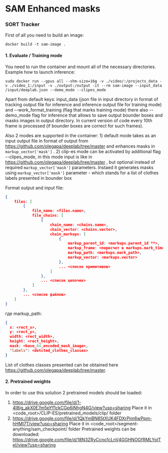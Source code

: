# SAM Enhanced masks

### **SORT Tracker**

First of all you need to build an image:
```
docker build -t sam-image .
```

#### 1. Evaluate / Training mode

You need to run the container and mount all of the necessary directories. Example how to launch inference:
```
sudo docker run --gpus all --shm-size=16g -v ./video/:/projects_data -v ./video_1:/input -v ./output:/output -it --rm sam-image --input_data /input/deeplab.json --demo_mode --clipes_mode
```



Apart from default keys: input_data (json file in input directory in format of tracking output file for inference
and inference output file for training mode) and --work_format_training (flag that marks training mode)
there also --demo_mode flag for inference that allows to save output bounder boxes and masks images in output
directory. In current version of code every 10th frame is processed (if bounder boxes are correct for such frames).

Also 2 modes are supported in the container: 1) default mode takes as an input output file in format of output from https://github.com/olegapa/deeplab/tree/master
and enhances masks in ```markup_vector['mask']``` . 2) clip-es mode can be activated by additional flag --clipes_mode, in this mode input is like in https://github.com/olegapa/deeplab/tree/master , but optional instead of required ```markup_vector['mask']``` parameters.
Instaed it generates masks using ```markup_vector['mask']``` parameter - which stands for a list of clothes labels presented in bounder box

Format output and input file:
```json
{
	files: [
		{
			file_name: <files.name>,
			file_chains: [
				{
					chain_name: <chains.name>,
					chain_vector: <chains.vector>,
					chain_markups: [
						{
							markup_parent_id: <markups.parent_id **>,
							markup_frame: <пересчет в markups.mark_time ***>,
							markup_path: <markups.mark_path>,
							markup_vector: <markups.vector>
						},
						... <список примитивов>
					]
				},
				... <список цепочек>
			]
		},
		... <список файлов>
	]
}
```
где markup_path:

```json
{
  x: <rect_x>,
  y: <rect_y>,
  width: <rect_width>,
  height: <rect_height>,
  mask: <base_64_encoded_mask_image>,
  "labels": <detcted_clothes_classes>
}
```
List of clothes classes presented can be obtained here https://github.com/olegapa/deeplab/tree/master.

#### 2. Pretrained weights
In order to use this solution 2 pretrained models should be loaded:
1. https://drive.google.com/file/d/1-4I8ig_akX0E7m5pYf1ckCGp6iNhgN4G/view?usp=sharing Place it in <code_root>/CLIP-ES/pretrained_models/clip/ folder
2. https://drive.google.com/file/d/1QkYmBN85tXUK4FDXrPjm6wPpm-hHMI7T/view?usp=sharing Place it in <code_root>/segment-anything/sam_checkpoint/ folder
Pretrained weights can be downloaded: https://drive.google.com/file/d/18N3ZRyCcno1cLnV4GGHNOGfRMLYolTeI/view?usp=sharing
    
